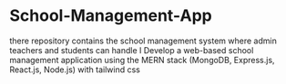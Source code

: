 # School-Management-App
there repository contains the school management system where admin teachers and students can handle
 I Develop a web-based school management application using the MERN stack (MongoDB, Express.js, React.js, Node.js)  with tailwind css

